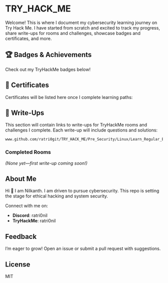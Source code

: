 # TRY_HACK_ME

Welcome! This is where I document my cybersecurity learning journey on Try Hack Me. I have started from scratch and excited to track my progress, share write-ups for rooms and challenges, showcase badges 
and certificates, and more.


## 🏆 Badges & Achievements
Check out my TryHackMe badges below! 

## 📜 Certificates
Certificates will be listed here once I complete learning paths:

## 📝 Write-Ups
This section will contain links to write-ups for TryHackMe rooms and challenges I complete. Each write-up will include questions and solutions:
```bash
www.github.com/ratri0git/TRY_HACK_ME/Pre_Security/Linux/Learn_Regular_Expressions.md
```

### Completed Rooms
*(None yet—first write-up coming soon!)*

## About Me
Hi 👋 I am Nilkanth.
I am driven to pursue cybersecurity. This repo is setting the stage for ethical hacking and system security.

Connect with me on:
- **Discord**: ratri0nil
- **TryHackMe**: ratri0nil

## Feedback
I’m eager to grow! Open an issue or submit a pull request with suggestions.

## License
MIT

